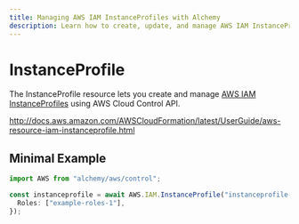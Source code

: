```yaml
---
title: Managing AWS IAM InstanceProfiles with Alchemy
description: Learn how to create, update, and manage AWS IAM InstanceProfiles using Alchemy Cloud Control.
---
```


# InstanceProfile

The InstanceProfile resource lets you create and manage [AWS IAM InstanceProfiles](https://docs.aws.amazon.com/iam/latest/userguide/) using AWS Cloud Control API.

http://docs.aws.amazon.com/AWSCloudFormation/latest/UserGuide/aws-resource-iam-instanceprofile.html

## Minimal Example

```ts
import AWS from "alchemy/aws/control";

const instanceprofile = await AWS.IAM.InstanceProfile("instanceprofile-example", {
  Roles: ["example-roles-1"],
});
```

